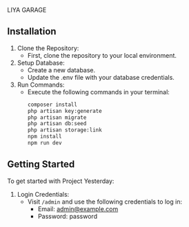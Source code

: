 

LIYA GARAGE


## Installation
1. Clone the Repository:
   - First, clone the repository to your local environment.
2. Setup Database:
   - Create a new database.
   - Update the .env file with your database credentials.
3. Run Commands:
   - Execute the following commands in your terminal:
     ```bash
     composer install
     php artisan key:generate
     php artisan migrate
     php artisan db:seed
     php artisan storage:link
     npm install
     npm run dev
     ```

## Getting Started
To get started with Project Yesterday:

1. Login Credentials:
   - Visit `/admin` and use the following credentials to log in:
     - Email: admin@example.com 
     - Password: password